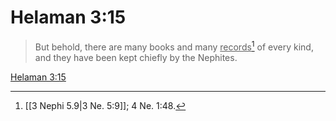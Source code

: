 # Helaman 3:15

> But behold, there are many books and many <u>records</u>[^a] of every kind, and they have been kept chiefly by the Nephites.

[Helaman 3:15](https://www.churchofjesuschrist.org/study/scriptures/bofm/hel/3?lang=eng&id=p15#p15)


[^a]: [[3 Nephi 5.9|3 Ne. 5:9]]; 4 Ne. 1:48.
